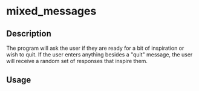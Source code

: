 # mixed_messages

## Description

The program will ask the user if they are ready for a bit of inspiration or wish to quit. If the user enters anything besides a "quit" message, the user will receive a random set of responses that inspire them.

## Usage
